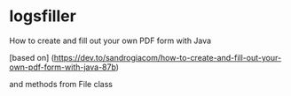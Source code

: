 # logsfiller

How to create and fill out your own PDF form with Java

[based on] (https://dev.to/sandrogiacom/how-to-create-and-fill-out-your-own-pdf-form-with-java-87b)

and methods from File class
